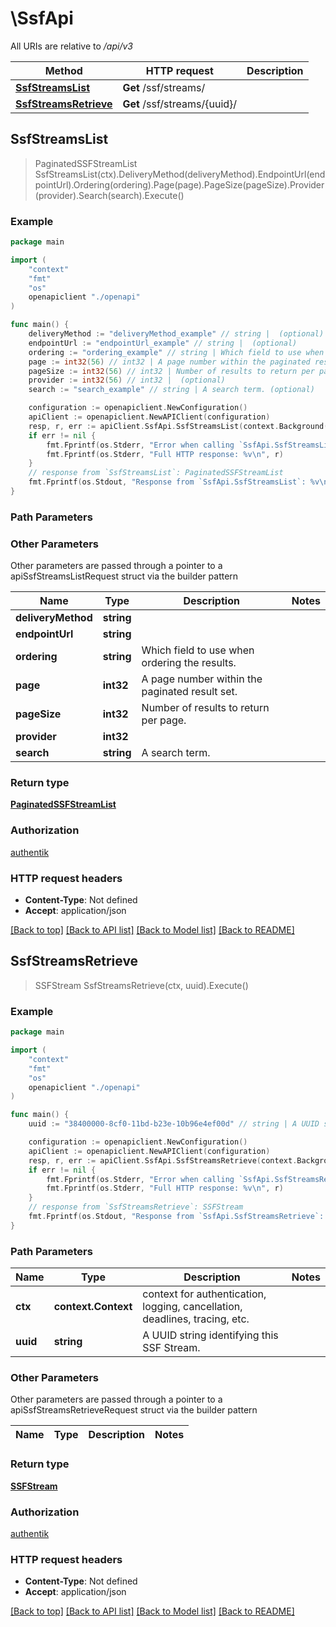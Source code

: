 # \SsfApi

All URIs are relative to */api/v3*

Method | HTTP request | Description
------------- | ------------- | -------------
[**SsfStreamsList**](SsfApi.md#SsfStreamsList) | **Get** /ssf/streams/ | 
[**SsfStreamsRetrieve**](SsfApi.md#SsfStreamsRetrieve) | **Get** /ssf/streams/{uuid}/ | 



## SsfStreamsList

> PaginatedSSFStreamList SsfStreamsList(ctx).DeliveryMethod(deliveryMethod).EndpointUrl(endpointUrl).Ordering(ordering).Page(page).PageSize(pageSize).Provider(provider).Search(search).Execute()





### Example

```go
package main

import (
    "context"
    "fmt"
    "os"
    openapiclient "./openapi"
)

func main() {
    deliveryMethod := "deliveryMethod_example" // string |  (optional)
    endpointUrl := "endpointUrl_example" // string |  (optional)
    ordering := "ordering_example" // string | Which field to use when ordering the results. (optional)
    page := int32(56) // int32 | A page number within the paginated result set. (optional)
    pageSize := int32(56) // int32 | Number of results to return per page. (optional)
    provider := int32(56) // int32 |  (optional)
    search := "search_example" // string | A search term. (optional)

    configuration := openapiclient.NewConfiguration()
    apiClient := openapiclient.NewAPIClient(configuration)
    resp, r, err := apiClient.SsfApi.SsfStreamsList(context.Background()).DeliveryMethod(deliveryMethod).EndpointUrl(endpointUrl).Ordering(ordering).Page(page).PageSize(pageSize).Provider(provider).Search(search).Execute()
    if err != nil {
        fmt.Fprintf(os.Stderr, "Error when calling `SsfApi.SsfStreamsList``: %v\n", err)
        fmt.Fprintf(os.Stderr, "Full HTTP response: %v\n", r)
    }
    // response from `SsfStreamsList`: PaginatedSSFStreamList
    fmt.Fprintf(os.Stdout, "Response from `SsfApi.SsfStreamsList`: %v\n", resp)
}
```

### Path Parameters



### Other Parameters

Other parameters are passed through a pointer to a apiSsfStreamsListRequest struct via the builder pattern


Name | Type | Description  | Notes
------------- | ------------- | ------------- | -------------
 **deliveryMethod** | **string** |  | 
 **endpointUrl** | **string** |  | 
 **ordering** | **string** | Which field to use when ordering the results. | 
 **page** | **int32** | A page number within the paginated result set. | 
 **pageSize** | **int32** | Number of results to return per page. | 
 **provider** | **int32** |  | 
 **search** | **string** | A search term. | 

### Return type

[**PaginatedSSFStreamList**](PaginatedSSFStreamList.md)

### Authorization

[authentik](../README.md#authentik)

### HTTP request headers

- **Content-Type**: Not defined
- **Accept**: application/json

[[Back to top]](#) [[Back to API list]](../README.md#documentation-for-api-endpoints)
[[Back to Model list]](../README.md#documentation-for-models)
[[Back to README]](../README.md)


## SsfStreamsRetrieve

> SSFStream SsfStreamsRetrieve(ctx, uuid).Execute()





### Example

```go
package main

import (
    "context"
    "fmt"
    "os"
    openapiclient "./openapi"
)

func main() {
    uuid := "38400000-8cf0-11bd-b23e-10b96e4ef00d" // string | A UUID string identifying this SSF Stream.

    configuration := openapiclient.NewConfiguration()
    apiClient := openapiclient.NewAPIClient(configuration)
    resp, r, err := apiClient.SsfApi.SsfStreamsRetrieve(context.Background(), uuid).Execute()
    if err != nil {
        fmt.Fprintf(os.Stderr, "Error when calling `SsfApi.SsfStreamsRetrieve``: %v\n", err)
        fmt.Fprintf(os.Stderr, "Full HTTP response: %v\n", r)
    }
    // response from `SsfStreamsRetrieve`: SSFStream
    fmt.Fprintf(os.Stdout, "Response from `SsfApi.SsfStreamsRetrieve`: %v\n", resp)
}
```

### Path Parameters


Name | Type | Description  | Notes
------------- | ------------- | ------------- | -------------
**ctx** | **context.Context** | context for authentication, logging, cancellation, deadlines, tracing, etc.
**uuid** | **string** | A UUID string identifying this SSF Stream. | 

### Other Parameters

Other parameters are passed through a pointer to a apiSsfStreamsRetrieveRequest struct via the builder pattern


Name | Type | Description  | Notes
------------- | ------------- | ------------- | -------------


### Return type

[**SSFStream**](SSFStream.md)

### Authorization

[authentik](../README.md#authentik)

### HTTP request headers

- **Content-Type**: Not defined
- **Accept**: application/json

[[Back to top]](#) [[Back to API list]](../README.md#documentation-for-api-endpoints)
[[Back to Model list]](../README.md#documentation-for-models)
[[Back to README]](../README.md)

